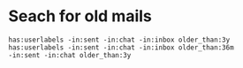 # Seach for old mails
```
has:userlabels -in:sent -in:chat -in:inbox older_than:3y
has:userlabels -in:sent -in:chat -in:inbox older_than:36m
-in:sent -in:chat older_than:3y
```

